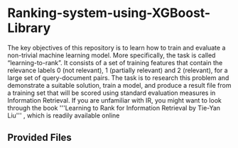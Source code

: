 # Ranking-system-using-XGBoost-Library

The key objectives of this repository is to learn how to train and evaluate a non-trivial
machine learning model. More specifically, the task is called “learning-to-rank”. It 
consists of a set of training features that contain the relevance labels 0 (not relevant),
1 (partially relevant) and 2 (relevant), for a large set of query-document pairs. The
task is to research this problem and demonstrate a suitable solution, train a model, and produce a
result file from a training set that will be scored using standard evaluation measures in
Information Retrieval.
If you are unfamiliar with IR, you might want to look through the book '''Learning to
Rank for Information Retrieval by Tie-Yan Liu''' , which is readily available online 

## Provided Files 

